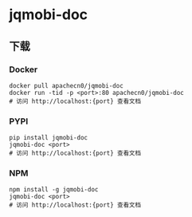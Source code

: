 # jqmobi-doc

## 下载

### Docker

```
docker pull apachecn0/jqmobi-doc
docker run -tid -p <port>:80 apachecn0/jqmobi-doc
# 访问 http://localhost:{port} 查看文档
```

### PYPI

```
pip install jqmobi-doc
jqmobi-doc <port>
# 访问 http://localhost:{port} 查看文档
```

### NPM

```
npm install -g jqmobi-doc
jqmobi-doc <port>
# 访问 http://localhost:{port} 查看文档
```